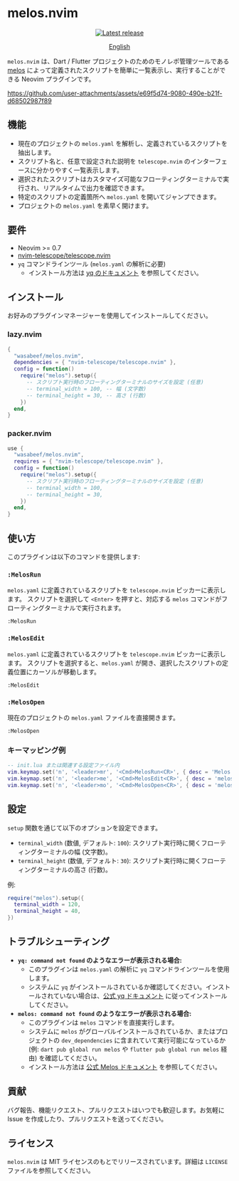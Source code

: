 # melos.nvim

<div align="center">
  <p>
    <a href="https://github.com/wasabeef/melos.nvim/releases/latest">
      <img alt="Latest release" src="https://img.shields.io/github/v/release/wasabeef/melos.nvim" />
    </a>
  </p>
  <p>
    <a href="README.md">English</a>
  </p>
</div>

`melos.nvim` は、Dart / Flutter プロジェクトのためのモノレポ管理ツールである [melos](https://melos.invertase.dev/) によって定義されたスクリプトを簡単に一覧表示し、実行することができる Neovim プラグインです。

https://github.com/user-attachments/assets/e69f5d74-9080-490e-b21f-d68502987f89

## 機能

- 現在のプロジェクトの `melos.yaml` を解析し、定義されているスクリプトを抽出します。
- スクリプト名と、任意で設定された説明を `telescope.nvim` のインターフェースに分かりやすく一覧表示します。
- 選択されたスクリプトはカスタマイズ可能なフローティングターミナルで実行され、リアルタイムで出力を確認できます。
- 特定のスクリプトの定義箇所へ `melos.yaml` を開いてジャンプできます。
- プロジェクトの `melos.yaml` を素早く開けます。

## 要件

- Neovim >= 0.7
- [nvim-telescope/telescope.nvim](https://github.com/nvim-telescope/telescope.nvim)
- `yq` コマンドラインツール (`melos.yaml` の解析に必要)
  - インストール方法は [yq のドキュメント](https://mikefarah.gitbook.io/yq/#install) を参照してください。

## インストール

お好みのプラグインマネージャーを使用してインストールしてください。

### lazy.nvim

```lua
{
  "wasabeef/melos.nvim",
  dependencies = { "nvim-telescope/telescope.nvim" },
  config = function()
    require("melos").setup({
      -- スクリプト実行時のフローティングターミナルのサイズを設定 (任意)
      -- terminal_width = 100, -- 幅 (文字数)
      -- terminal_height = 30, -- 高さ (行数)
    })
  end,
}
```

### packer.nvim

```lua
use {
  "wasabeef/melos.nvim",
  requires = { "nvim-telescope/telescope.nvim" },
  config = function()
    require("melos").setup({
      -- スクリプト実行時のフローティングターミナルのサイズを設定 (任意)
      -- terminal_width = 100,
      -- terminal_height = 30,
    })
  end,
}
```

## 使い方

このプラグインは以下のコマンドを提供します:

### `:MelosRun`

`melos.yaml` に定義されているスクリプトを `telescope.nvim` ピッカーに表示します。
スクリプトを選択して `<Enter>` を押すと、対応する `melos` コマンドがフローティングターミナルで実行されます。

```vim
:MelosRun
```

### `:MelosEdit`

`melos.yaml` に定義されているスクリプトを `telescope.nvim` ピッカーに表示します。
スクリプトを選択すると、`melos.yaml` が開き、選択したスクリプトの定義位置にカーソルが移動します。

```vim
:MelosEdit
```

### `:MelosOpen`

現在のプロジェクトの `melos.yaml` ファイルを直接開きます。

```vim
:MelosOpen
```

### キーマッピング例

```lua
-- init.lua または関連する設定ファイル内
vim.keymap.set('n', '<leader>mr', '<Cmd>MelosRun<CR>', { desc = 'Melos スクリプトを実行' })
vim.keymap.set('n', '<leader>me', '<Cmd>MelosEdit<CR>', { desc = 'melos.yaml で Melos スクリプトを編集' })
vim.keymap.set('n', '<leader>mo', '<Cmd>MelosOpen<CR>', { desc = 'melos.yaml を開く' })
```

## 設定

`setup` 関数を通じて以下のオプションを設定できます。

- `terminal_width` (数値, デフォルト: `100`): スクリプト実行時に開くフローティングターミナルの幅 (文字数)。
- `terminal_height` (数値, デフォルト: `30`): スクリプト実行時に開くフローティングターミナルの高さ (行数)。

例:

```lua
require("melos").setup({
  terminal_width = 120,
  terminal_height = 40,
})
```

## トラブルシューティング

- **`yq: command not found` のようなエラーが表示される場合:**
  - このプラグインは `melos.yaml` の解析に `yq` コマンドラインツールを使用します。
  - システムに `yq` がインストールされているか確認してください。インストールされていない場合は、[公式 yq ドキュメント](https://mikefarah.gitbook.io/yq/#install) に従ってインストールしてください。
- **`melos: command not found` のようなエラーが表示される場合:**
  - このプラグインは `melos` コマンドを直接実行します。
  - システムに `melos` がグローバルインストールされているか、またはプロジェクトの `dev_dependencies` に含まれていて実行可能になっているか (例: `dart pub global run melos` や `flutter pub global run melos` 経由) を確認してください。
  - インストール方法は [公式 Melos ドキュメント](https://melos.invertase.dev/getting-started) を参照してください。

## 貢献

バグ報告、機能リクエスト、プルリクエストはいつでも歓迎します。お気軽に Issue を作成したり、プルリクエストを送ってください。

## ライセンス

`melos.nvim` は MIT ライセンスのもとでリリースされています。詳細は `LICENSE` ファイルを参照してください。
